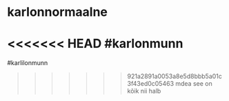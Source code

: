 # karlonnormaalne
<<<<<<< HEAD
#karlonmunn
=======
#karlilonmunn
>>>>>>> 921a2891a0053a8e5d8bbb5a01c3f43ed0c05463
mdea
see on kõik nii halb
